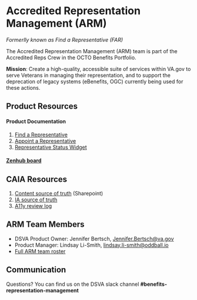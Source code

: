 # Accredited Representation Management (ARM)

_Formerlly known as Find a Representative (FAR)_

The Accredited Representation Management (ARM) team is part of the Accredited Reps Crew in the OCTO Benefits Portfolio.

**Mission**: Create a high-quality, accessible suite of services within VA.gov to serve Veterans in managing their representation, and to support the deprecation of legacy systems (eBenefits, OGC) currently being used for these actions.

## Product Resources

#### Product Documentation
1. [Find a Representative](https://github.com/department-of-veterans-affairs/va.gov-team/tree/master/products/accredited-representation-management/product-documentation/find-a-representative)
2. [Appoint a Representative](https://github.com/department-of-veterans-affairs/va.gov-team/tree/master/products/accredited-representation-management/product-documentation/appoint-a-representative)
3. [Representative Status Widget](https://github.com/department-of-veterans-affairs/va.gov-team/tree/master/products/accredited-representation-management/product-documentation/representative-status-widget)

#### [Zenhub board](https://app.zenhub.com/workspaces/accredited-representation-management-team-64d0dc51d3e8f4788ac6ef96/board)

## CAIA Resources
1. [Content source of truth](https://dvagov.sharepoint.com/:f:/s/SitewideCAIA/EpKqFTllvlxOkDwz2iFgveAB9PjkKVIrJu_TUAkQPbsU0g?e=L92kpF) (Sharepoint)
2. [IA source of truth](https://github.com/department-of-veterans-affairs/va.gov-team/blob/master/products/information-architecture/ia-design-docs/manage-accredited-representative.md)
3. [A11y review log](https://github.com/department-of-veterans-affairs/va.gov-team/tree/master/teams/CAIA/accessibility/Deliverables/Benefits%20Representation%20Management)

## ARM Team Members

- DSVA Product Owner: Jennifer Bertsch, Jennifer.Bertsch@va.gov
- Product Manager: Lindsay Li-Smith, lindsay.li-smith@oddball.io
- [Full ARM team roster](https://github.com/orgs/department-of-veterans-affairs/projects/947/views/5)

## Communication
Questions?  You can find us on the DSVA slack channel **#benefits-representation-management**
